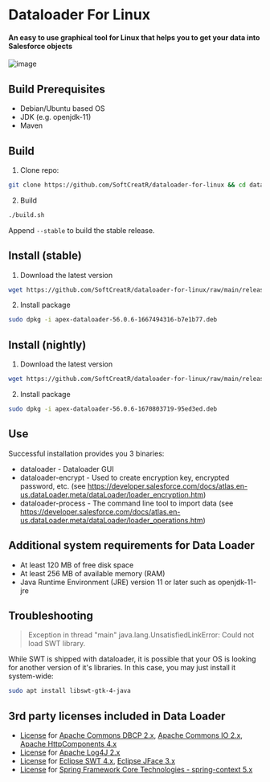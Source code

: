 # Dataloader For Linux
#### An easy to use graphical tool for Linux that helps you to get your data into Salesforce objects

![image](https://user-images.githubusercontent.com/81188/199914116-3f717c18-e40d-4828-8042-16f51f20b7ed.png)


## Build Prerequisites

- Debian/Ubuntu based OS
- JDK (e.g. openjdk-11)
- Maven

## Build

1. Clone repo:
```bash
git clone https://github.com/SoftCreatR/dataloader-for-linux && cd dataloader-for-linux
```

2. Build
```bash
./build.sh
```

Append `--stable` to build the stable release.

## Install (stable)

1. Download the latest version

<!-- download stable start -->
```bash
wget https://github.com/SoftCreatR/dataloader-for-linux/raw/main/release/stable/apex-dataloader-56.0.6-1667494316-b7e1b77.deb
```
<!-- download stable end -->

2. Install package

<!-- install stable start -->
```bash
sudo dpkg -i apex-dataloader-56.0.6-1667494316-b7e1b77.deb
```
<!-- install stable end -->

## Install (nightly)

1. Download the latest version

<!-- download nightly start -->
```bash
wget https://github.com/SoftCreatR/dataloader-for-linux/raw/main/release/nightly/apex-dataloader-56.0.6-1670803719-95ed3ed.deb
```
<!-- download nightly end -->

2. Install package

<!-- install nightly start -->
```bash
sudo dpkg -i apex-dataloader-56.0.6-1670803719-95ed3ed.deb
```
<!-- install nightly end -->

## Use

Successful installation provides you 3 binaries:

- dataloader - Dataloader GUI
- dataloader-encrypt - Used to create encryption key, encrypted password, etc. (see https://developer.salesforce.com/docs/atlas.en-us.dataLoader.meta/dataLoader/loader_encryption.htm)
- dataloader-process - The command line tool to import data (see https://developer.salesforce.com/docs/atlas.en-us.dataLoader.meta/dataLoader/loader_operations.htm)

## Additional system requirements for Data Loader

- At least 120 MB of free disk space
- At least 256 MB of available memory (RAM)
- Java Runtime Environment (JRE) version 11 or later such as openjdk-11-jre

## Troubleshooting

> Exception in thread "main" java.lang.UnsatisfiedLinkError: Could not load SWT library.

While SWT is shipped with dataloader, it is possible that your OS is looking for another version of it's libraries. In this case, you may just install it system-wide:

```bash
sudo apt install libswt-gtk-4-java
```

## 3rd party licenses included in Data Loader

* [License](http://www.apache.org/licenses/LICENSE-2.0) for [Apache Commons DBCP 2.x](https://commons.apache.org/proper/commons-dbcp/), [Apache Commons IO 2.x](https://commons.apache.org/proper/commons-io/), [Apache HttpComponents 4.x](https://hc.apache.org/)
* [License](https://logging.apache.org/log4j/2.x/license.html) for [Apache Log4J 2.x](https://logging.apache.org/log4j/2.x/index.html)
* [License](http://www.eclipse.org/legal/epl-2.0/) for [Eclipse SWT 4.x](http://www.eclipse.org/swt/), [Eclipse JFace 3.x](https://wiki.eclipse.org/JFace)
* [License](https://www.apache.org/licenses/LICENSE-2.0) for [Spring Framework Core Technologies - spring-context 5.x](https://docs.spring.io/spring-framework/docs/current/reference/html/core.html)
